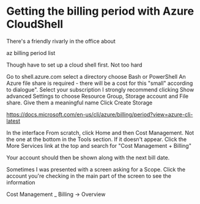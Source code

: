 # Getting the billing period with Azure CloudShell

There's a friendly rivarly in the office about 

az billing period list


Though have to set up a cloud shell first. Not too hard


Go to shell.azure.com
select a directory
choose Bash or PowerShell
An Azure file share is required - there will be a cost for this "small" according to dialogue". 
Select your subscription
I strongly recommend clicking Show advanced Settings to choose Resource Group, Storage account and File share. Give them a meaningful name
Click Create Storage

https://docs.microsoft.com/en-us/cli/azure/billing/period?view=azure-cli-latest

In the interface
From scratch, click Home and then Cost Management. Not the one at the bottom in the Tools section. If it doesn't appear. Click the More Services link at the top and search for "Cost Management + Billing"

Your account should then be shown along with the next bill date.

Sometimes I was presented with a screen asking for a Scope. Click the account you're checking in the main part of the screen to see the information


Cost Management _ Billing -> Overview


